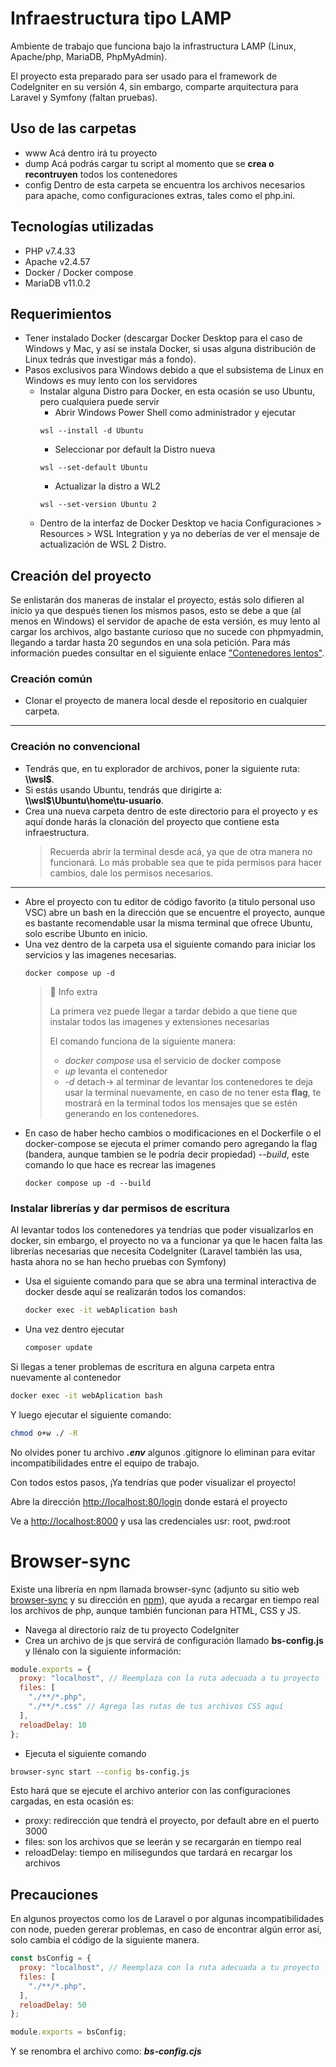 # Infraestructura tipo LAMP

Ambiente de trabajo que funciona bajo la infrastructura LAMP (Linux, Apache/php, MariaDB, PhpMyAdmin).

El proyecto esta preparado para ser usado para el framework de CodeIgniter en su versión 4, sin embargo, comparte arquitectura para Laravel y Symfony (faltan pruebas).

## Uso de las carpetas
- www
  Acá dentro irá tu proyecto
- dump
  Acá podrás cargar tu script al momento que se **crea o recontruyen** todos los contenedores
- config
  Dentro de esta carpeta se encuentra los archivos necesarios para apache, como configuraciones extras, tales como el php.ini.
## Tecnologías utilizadas
- PHP v7.4.33
- Apache v2.4.57
- Docker / Docker compose
- MariaDB v11.0.2

## Requerimientos
- Tener instalado Docker (descargar Docker Desktop para el caso de Windows y Mac, y así se instala Docker, si usas alguna distribución de Linux tedrás que investigar más a fondo).
- Pasos exclusivos para Windows debido a que el subsistema de Linux en Windows es muy lento con los servidores
  - Instalar alguna Distro para Docker, en esta ocasión se uso Ubuntu, pero cualquiera puede servir
    - Abrir Windows Power Shell como administrador y ejecutar
    ```Power shell
    wsl --install -d Ubuntu
    ```
    - Seleccionar por default la Distro nueva
    ```Power shell
    wsl --set-default Ubuntu
    ```
    - Actualizar la distro a WL2
    ```Power shell
    wsl --set-version Ubuntu 2
    ```
  - Dentro de la interfaz de Docker Desktop ve hacia Configuraciones > Resources > WSL Integration y ya no deberías de ver el mensaje de actualización de WSL 2 Distro.

## Creación del proyecto
Se enlistarán dos maneras de instalar el proyecto, estás solo difieren al inicio ya que después tienen los mismos pasos, esto se debe a que (al menos en Windows) el servidor de apache de esta versión, es muy lento al cargar los archivos, algo bastante curioso que no sucede con phpmyadmin, llegando a tardar hasta 20 segundos en una sola petición.
Para más información puedes consultar en el siguiente enlace ["Contenedores lentos"](https://github.com/irradev/docker-windows-helps/blob/main/contenedores-muy-lentos.md).
### Creación común
- Clonar el proyecto de manera local desde el repositorio en cualquier carpeta.
---
### Creación no convencional
- Tendrás que, en tu explorador de archivos, poner la siguiente ruta: **\\\wsl$**.
- Si estás usando Ubuntu, tendrás que dirigirte a: **\\\wsl$\Ubuntu\home\tu-usuario**.
- Crea una nueva carpeta dentro de este directorio para el proyecto y es aquí donde harás la clonación del proyecto que contiene esta infraestructura.
  > Recuerda abrir la terminal desde acá, ya que de otra manera no funcionará. Lo más probable sea que te pida permisos para hacer cambios, dale los permisos necesarios.
---
- Abre el proyecto con tu editor de código favorito (a titulo personal uso VSC) abre un bash en la dirección que se encuentre el proyecto, aunque es bastante recomendable usar la misma terminal que ofrece Ubuntu, solo escribe Ubunto en inicio.
- Una vez dentro de la carpeta usa el siguiente comando para iniciar los servicios y las imagenes necesarias.
  ```Docker
  docker compose up -d
  ```
    > 📘 Info extra
    > 
    > La primera vez puede llegar a tardar debido a que tiene que instalar todos las imagenes y extensiones necesarias
    >
    > El comando funciona de la siguiente manera: 
    > - *docker compose* usa el servicio de docker compose
    > - *up* levanta el contenedor
    > - *-d* detach-> al terminar de levantar los contenedores te deja usar la terminal nuevamente, en caso de no tener esta **flag**, te mostrará en la terminal todos los mensajes que se estén generando en los contenedores.
- En caso de haber hecho cambios o modificaciones en el Dockerfile o el docker-compose se ejecuta el primer comando pero agregando la flag (bandera, aunque tambien se le podría decir propiedad) *--build*, este comando lo que hace es recrear las imagenes
  ```Docker
  docker compose up -d --build
  ```
### Instalar librerías y dar permisos de escritura
Al levantar todos los contenedores ya tendrías que poder visualizarlos en docker, sin embargo, el proyecto no va a funcionar ya que le hacen falta las librerías necesarias que necesita CodeIgniter (Laravel también las usa, hasta ahora no se han hecho pruebas con Symfony)

  - Usa el siguiente comando para que se abra una terminal interactiva de docker desde aquí se realizarán todos los comandos: 
    ```Bash
    docker exec -it webAplication bash
    ```
  - Una vez dentro ejecutar
    ```Bash
    composer update
    ```  
  Si llegas a tener problemas de escritura en alguna carpeta entra nuevamente al contenedor
  ```Bash
  docker exec -it webAplication bash
  ```

  Y luego ejecutar el siguiente comando:

  ``` bash
  chmod o+w ./ -R
  ```

No olvides poner tu archivo ***.env*** algunos .gitignore lo eliminan para evitar incompatibilidades entre el equipo de trabajo.

Con todos estos pasos, ¡Ya tendrías que poder visualizar el proyecto!

Abre la dirección [http://localhost:80/login](http://localhost:80/login) donde estará el proyecto

Ve a [http://localhost:8000](http://localhost:8000) y usa las credenciales usr: root, pwd:root

# Browser-sync

Existe una librería en npm llamada browser-sync (adjunto su sitio web [browser-sync](https://browsersync.io/) y su dirección en [npm](https://www.npmjs.com/package/browser-sync)), que ayuda a recargar en tiempo real los archivos de php, aunque también funcionan para HTML, CSS y JS.

- Navega al directorio raíz de tu proyecto CodeIgniter
- Crea un archivo de js que servirá de configuración llamado **bs-config.js** y llénalo con la siguiente información:

```jsx
module.exports = {
  proxy: "localhost", // Reemplaza con la ruta adecuada a tu proyecto
  files: [
    "./**/*.php",
    "./**/*.css" // Agrega las rutas de tus archivos CSS aquí
  ],
  reloadDelay: 10
};
```

- Ejecuta el siguiente comando

```bash
browser-sync start --config bs-config.js
```

Esto hará que se ejecute el archivo anterior con las configuraciones cargadas, en esta ocasión es:

- proxy: redirección que tendrá el proyecto, por default abre en el puerto 3000
- files: son los archivos que se leerán y se recargarán en tiempo real
- reloadDelay: tiempo en milisegundos que tardará en recargar los archivos

## Precauciones

En algunos proyectos como los de Laravel o por algunas incompatibilidades con node, pueden gererar problemas, en caso de encontrar algún error así, solo cambia el código de la siguiente manera.

```jsx
const bsConfig = {
  proxy: "localhost", // Reemplaza con la ruta adecuada a tu proyecto
  files: [
    "./**/*.php",
  ],
  reloadDelay: 50
};

module.exports = bsConfig;
```

Y se renombra el archivo como: 
***bs-config.cjs***
